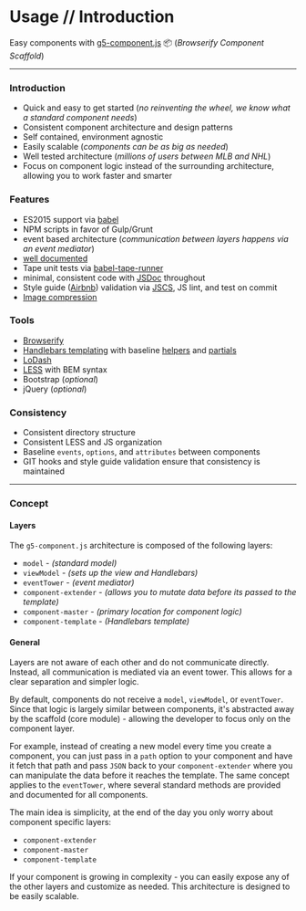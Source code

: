 # Usage // Introduction

Easy components with [g5-component.js](https://github.com/MajorLeagueBaseball/g5-component/) :package: (_Browserify Component Scaffold_) 

---

### Introduction

* Quick and easy to get started (_no reinventing the wheel, we know what a standard component needs_)
* Consistent component architecture and design patterns
* Self contained, environment agnostic
* Easily scalable (_components can be as big as needed_)
* Well tested architecture (_millions of users between MLB and NHL_)
* Focus on component logic instead of the surrounding architecture, allowing you to work faster and smarter

### Features

* ES2015 support via [babel](https://babeljs.io/)
* NPM scripts in favor of Gulp/Grunt
* event based architecture (_communication between layers happens via an event mediator_)
* [well documented](https://github.com/MajorLeagueBaseball/g5-component/tree/master/docs#documentation)
* Tape unit tests via [babel-tape-runner](https://www.npmjs.com/package/babel-tape-runner)
* minimal, consistent code with [JSDoc](https://github.com/MajorLeagueBaseball/g5-component/blob/master/src/scripts/g5-component.js#L16) throughout
* Style guide ([Airbnb](https://github.com/MajorLeagueBaseball/g5-component/blob/master/.jscsrc)) validation via [JSCS](http://jscs.info/), JS lint, and test on commit
* [Image compression](https://www.npmjs.com/package/imagemin)

### Tools

* [Browserify](http://browserify.org/)
* [Handlebars templating](https://github.com/MajorLeagueBaseball/g5-component/blob/master/src/template/component.html) with baseline [helpers](https://github.com/MajorLeagueBaseball/g5-component/blob/master/src/scripts/component/helpers.js) and [partials](https://github.com/MajorLeagueBaseball/g5-component/blob/master/src/scripts/component/partials.js)
* [LoDash](https://lodash.com/)
* [LESS](http://lesscss.org/) with BEM syntax
* Bootstrap (_optional_)
* jQuery (_optional_)

### Consistency

* Consistent directory structure
* Consistent LESS and JS organization
* Baseline `events`, `options`, and `attributes` between components
* GIT hooks and style guide validation ensure that consistency is maintained

---

### Concept

#### Layers

The `g5-component.js` architecture is composed of the following layers:

* `model` - _(standard model)_
* `viewModel` - _(sets up the view and Handlebars)_
* `eventTower` - _(event mediator)_
* `component-extender` - _(allows you to mutate data before its passed to the template)_
* `component-master` - _(primary location for component logic)_
* `component-template` - _(Handlebars template)_

#### General

Layers are not aware of each other and do not communicate directly.
Instead, all communication is mediated via an event tower. This allows for a clear separation and simpler logic.

By default, components do not receive a `model`, `viewModel`, or `eventTower`. Since that logic is largely similar between components, it's abstracted away by the scaffold (core module) - allowing the developer to focus only on the component layer.

For example, instead of creating a new model every time you create a component, you can just pass in a `path` option to your component and have it fetch that path and pass `JSON` back to your `component-extender` where you can manipulate the data before it reaches the template. The same concept applies to the `eventTower`, where several standard methods are provided and documented for all components. 

The main idea is simplicity, at the end of the day you only worry about component specific layers: 

* `component-extender`
* `component-master`
* `component-template`

If your component is growing in complexity - you can easily expose any of the other layers and customize as needed. This architecture is designed to be easily scalable.

